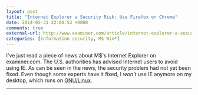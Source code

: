 ```yaml
---
layout: post
title: "Internet Explorer a Security Risk: Use Firefox or Chrome"
date: 2014-05-31 22:00:53 +0800
comments: true
external-url: http://www.examiner.com/article/internet-explorer-a-security-risk-use-firefox-or-chrome
categories: [information security, M$ Win*]
---
```


I've just read a piece of news about M$'s Internet Explorer on
examiner.com.  The U.S. authorities has advised Internet users to
avoid using IE.  As can be seen in the news, the security problem had
not yet been fixed.  Even though some experts have it fixed, I *won't*
use IE anymore on my desktop, which runs on [GNU/Linux].

---
[GNU/Linux]: https://www.gnu.org/gnu/linux-and-gnu.en.html
